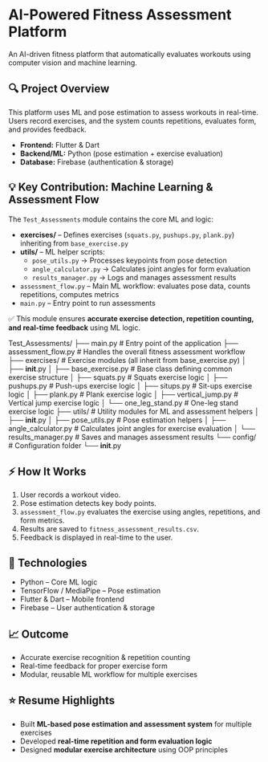 # AI-Powered Fitness Assessment Platform

An AI-driven fitness platform that automatically evaluates workouts using computer vision and machine learning.

## 🔍 Project Overview
This platform uses ML and pose estimation to assess workouts in real-time. Users record exercises, and the system counts repetitions, evaluates form, and provides feedback.

- **Frontend:** Flutter & Dart
- **Backend/ML:** Python (pose estimation + exercise evaluation)
- **Database:** Firebase (authentication & storage)

## 💡 Key Contribution: Machine Learning & Assessment Flow
The `Test_Assessments` module contains the core ML and logic:

- **exercises/** – Defines exercises (`squats.py`, `pushups.py`, `plank.py`) inheriting from `base_exercise.py`
- **utils/** – ML helper scripts:
  - `pose_utils.py` → Processes keypoints from pose detection
  - `angle_calculator.py` → Calculates joint angles for form evaluation
  - `results_manager.py` → Logs and manages assessment results
- `assessment_flow.py` – Main ML workflow: evaluates pose data, counts repetitions, computes metrics
- `main.py` – Entry point to run assessments

✅ This module ensures **accurate exercise detection, repetition counting, and real-time feedback** using ML logic.

Test_Assessments/
├── main.py                 # Entry point of the application
├── assessment_flow.py      # Handles the overall fitness assessment workflow
├── exercises/              # Exercise modules (all inherit from base_exercise.py)
│   ├── __init__.py
│   ├── base_exercise.py    # Base class defining common exercise structure
│   ├── squats.py           # Squats exercise logic
│   ├── pushups.py          # Push-ups exercise logic
│   ├── situps.py           # Sit-ups exercise logic
│   ├── plank.py            # Plank exercise logic
│   ├── vertical_jump.py    # Vertical jump exercise logic
│   └── one_leg_stand.py    # One-leg stand exercise logic
├── utils/                  # Utility modules for ML and assessment helpers
│   ├── __init__.py
│   ├── pose_utils.py       # Pose estimation helpers
│   ├── angle_calculator.py # Calculates joint angles for exercise evaluation
│   └── results_manager.py  # Saves and manages assessment results
└── config/                 # Configuration folder
    └── __init__.py



## ⚡ How It Works
1. User records a workout video.
2. Pose estimation detects key body points.
3. `assessment_flow.py` evaluates the exercise using angles, repetitions, and form metrics.
4. Results are saved to `fitness_assessment_results.csv`.
5. Feedback is displayed in real-time to the user.

## 🚀 Technologies
- Python – Core ML logic
- TensorFlow / MediaPipe – Pose estimation
- Flutter & Dart – Mobile frontend
- Firebase – User authentication & storage

## 📈 Outcome
- Accurate exercise recognition & repetition counting
- Real-time feedback for proper exercise form
- Modular, reusable ML workflow for multiple exercises

## ⭐ Resume Highlights
- Built **ML-based pose estimation and assessment system** for multiple exercises
- Developed **real-time repetition and form evaluation logic**
- Designed **modular exercise architecture** using OOP principles

